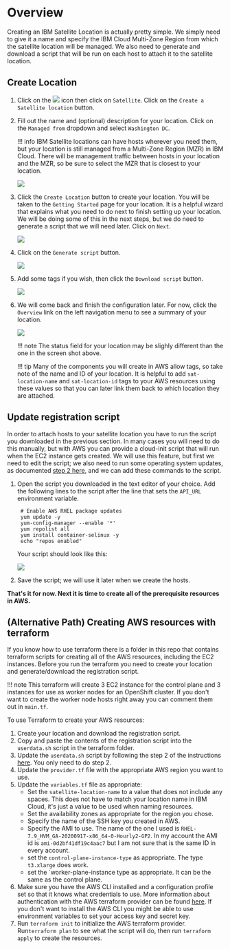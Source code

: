 # Overview

Creating an IBM Satellite Location is actually pretty simple.  We simply need to give it a name and specify the IBM Cloud Multi-Zone Region from which the satellite location will be managed.  We also need to generate and download a script that will be run on each host to attach it to the satellite location.

## Create Location

1. Click on the ![](../images/hamburger.png) icon then click on `Satellite`.  Click on the `Create a Satellite location` button.

1. Fill out the name and (optional) description for your location.  Click on the `Managed from` dropdown and select `Washington DC`.

    !!! info
        IBM Satellite locations can have hosts wherever you need them, but your location is still managed from a Multi-Zone Region (MZR) in IBM Cloud.  There will be management traffic between hosts in your location and the MZR, so be sure to select the MZR that is closest to your location.

    ![](images/create-location-details.png)

1. Click the `Create Location` button to create your location.  You will be taken to the `Getting Started` page for your location.  It is a helpful wizard that explains what you need to do next to finish setting up your location.  We will be doing some of this in the next steps, but we do need to generate a script that we will need later.  Click on `Next`.

    ![](images/getting-started-welcome.png)

1. Click on the `Generate script` button.

    ![](images/getting-started-generate-script.png)

1. Add some tags if you wish, then click the `Download script` button.

    ![](images/generate-script-details.png)

1. We will come back and finish the configuration later.  For now, click the `Overview` link on the left navigation menu to see a summary of your location.  

    ![](images/location-overview.png)

    !!! note
        The status field for your location may be slighly different than the one in the screen shot above.

    !!! tip
        Many of the components you will create in AWS allow tags, so take note of the name and ID of your location.  It is helpful to add `sat-location-name` and `sat-location-id` tags to your AWS resources using these values so that you can later link them back to which location they are attached.

## Update registration script

In order to attach hosts to your satellite location you have to run the script you downloaded in the previous section.  In many cases you will need to do this manually, but with AWS you can provide a cloud-init script that will run when the EC2 instance gets created.  We will use this feature, but first we need to edit the script; we also need to run some operating system updates, as documented [step 2 here](https://cloud.ibm.com/docs/satellite?topic=satellite-providers#aws-reqs-launch-template), and we can add these commands to the script.

1. Open the script you downloaded in the text editor of your choice.  Add the following lines to the script after the line that sets the `API_URL` environment variable.

    
        # Enable AWS RHEL package updates
        yum update -y
        yum-config-manager --enable '*'
        yum repolist all
        yum install container-selinux -y
        echo "repos enabled" 
    

    Your script should look like this:

    ![](images/edited-script.png)

1. Save the script; we will use it later when we create the hosts.

**That's it for now.  Next it is time to create all of the prerequisite resources in AWS.**






## (Alternative Path) Creating AWS resources with terraform

If you know how to use terraform there is a folder in this repo that contains terraform scripts for creating all of the AWS resources, including the EC2 instances.  Before you run the terraform you need to create your location and generate/download the registration script.  

!!! note
    This terraform will create 3 EC2 instance for the control plane and 3 instances for use as worker nodes for an OpenShift cluster.  If you don't want to create the worker node hosts right away you can comment them out in `main.tf`.

To use Terraform to create your AWS resources: 

1. Create your location and download the registration script.
1. Copy and paste the contents of the registration script into the `userdata.sh` script in the terraform folder.
1. Update the `userdata.sh` script by following the step 2 of the instructions [here](https://cloud.ibm.com/docs/satellite?topic=satellite-providers#aws-reqs-launch-template).  You only need to do step 2.
1. Update the `provider.tf` file with the appropriate AWS region you want to use.
1. Update the `variables.tf` file as appropriate:
    - Set the `satellite-location-name` to a value that does not include any spaces.  This does not have to match your location name in IBM Cloud, it's just a value to be used when naming resources.
    - Set the availability zones as appropriate for the region you chose.
    - Specify the name of the SSH key you created in AWS.
    - Specify the AMI to use.  The name of the one I used is `RHEL-7.9_HVM_GA-20200917-x86_64-0-Hourly2-GP2`.  In my account the AMI id is `ami-0d2bf41df19c4aac7` but I am not sure that is the same ID in every account.
    - set the `control-plane-instance-type` as appropriate.  The type `t3.xlarge` does work.
    - set the `worker-plane-instance type as appropriate.  It can be the same as the control plane.
1. Make sure you have the AWS CLI installed and a configuration profile set so that it knows what credentials to use.  More information about authentication with the AWS terraform provider can be found [here](https://registry.terraform.io/providers/hashicorp/aws/latest/docs#authentication).  If you don't want to install the AWS CLI you might be able to use environment variables to set your access key and secret key.
1. Run `terraform init` to initialize the AWS terraform provider.  Run`terraform plan` to see what the script will do, then run `terraform apply` to create the resources.


